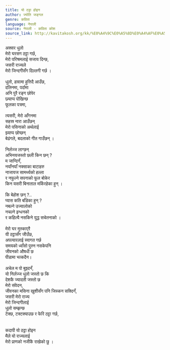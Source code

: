 ```yaml
---
title: यो ठट्टा होइन
author: ज्योति जङ्गल
genre: कविता
language: नेपाली
source: नेपाली - कविता कोश
source_link: http://kavitakosh.org/kk/%E0%A4%9C%E0%A5%8D%E0%A4%AF%E0%A5%8B%E0%A4%A4%E0%A4%BF_%E0%A4%9C%E0%A4%99%E0%A5%8D%E0%A4%97%E0%A4%B2
---
```


अक्सर धुलो  
मेरो घरसग ठट्टा गर्छ,  
मेरो परिश्रमलाई सजाय दिन्छ,  
जसरी राज्यले  
मेरो जिन्दगीसँग दिल्लगी गर्छ ।  
   
धुलो, हावामा हुत्तिदै आउँछ,  
दलिनमा, पर्दामा  
अनि पुरै रङ्ग छोपेर  
छ्याप्प पोखिन्छ  
फूलका पत्रमा,  
   
त्यसरी, मेरो आँगनमा  
सहस्र नारा आउँछन्  
मेरो पसिनाको अर्थलाई  
झ्याप्प छोप्छन्  
बेढंगले, बदलाको गीत गाउँछन् ।  
   
निर्लज्ज लाग्छन्  
अभिनयजस्तो छली किन छन् ?  
म जान्दिनँ,  
नयाँनयाँ नक्साका बाटाहरु  
नाजायज सामर्थ्यको हल्ला  
र नफुल्ने सपनाको फूल बोकेर  
किन यसरी बिनाताल मर्किरहेका हुन् ।  
    
कि बेहोश छन् ?..  
प्यास कति बाँडेका हुन् ?  
नबल्ने उज्यालोको  
नचल्ने इन्धनको  
र कहिल्यै नसकिने युद्ध सचेतनाको ।  
   
मेरो घर मुस्काएरै  
यी ठट्टासँग जीउँछ,  
अपत्यारलाई स्वागत गर्छ  
समयको ध्वाँसो पुस्न नसकेपनि  
जीवनको औषधी छ  
पीडामा भत्कदैन।  
   
अचेल म पो बुझ्दनँ,  
यो निर्लज्ज धुलो जस्तो छ कि  
देशकै ज्यादती जस्तो छ  
मेरो संवेदन,  
जीवनका मसिना खुशीसँग पनि जिस्कन सक्दिनँ,  
जसरी मेरो राज्य  
मेरो जिन्दगीलाई  
धुलो सम्झन्छ  
टेक्छ, टक्टक्याउछ र फेरि ठट्टा गर्छ,  
   
   
कदापी यो ठट्टा होइन  
मैले यो राज्यलाई  
मेरो प्राणको नजीकै राखेको छु ।
